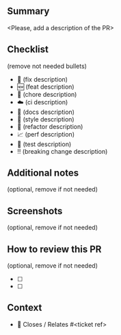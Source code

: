 ## Summary

\<Please, add a description of the PR\>

## Checklist

(remove not needed bullets)

- :bug: (fix description)
- :new: (feat description)
- :wrench: (chore description)
- :cloud: (ci description)
- :memo: (docs description)
- :art: (style description)
- :arrows_counterclockwise: (refactor description)
- :chart_with_upwards_trend: (perf description)
- :microscope: (test description)
- :bangbang: (breaking change description)

## Additional notes

(optional, remove if not needed)

## Screenshots

(optional, remove if not needed)

## How to review this PR

(optional, remove if not needed)

- [ ] 
- [ ] 

## Context

- :ticket: Closes / Relates #\<ticket ref\>